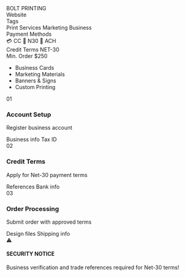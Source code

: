 <div class="guide-container">
  <div class="cyber-grid"></div>
  
  <div class="guide-header">
    <div class="neon-text" data-text="BOLT PRINTING">BOLT PRINTING</div>
    <div class="cyber-line"></div>
  </div>

  <div class="guide-info">
    <AccordionItem type="cyber" title="Target Information:" icon="🎯" status="NET-30">
      <div class="info-grid">
        <div class="info-item">
          <span class="label">Website</span>
          <WebsiteMetadata url="https://www.boltprinting.com" />
        </div>
        <div class="info-item">
          <span class="label">Tags</span>
          <div class="tags">
            <span class="tag">Print Services</span>
            <span class="tag">Marketing</span>
            <span class="tag">Business</span>
          </div>
        </div>
        <div class="info-item">
          <span class="label">Payment Methods</span>
          <div class="payment-methods">
            <span class="payment-chip" title="Credit Card">
              <span class="chip-icon">💳</span>
              <span class="chip-text">CC</span>
            </span>
            <span class="payment-chip" title="Net-30">
              <span class="chip-icon">📅</span>
              <span class="chip-text">N30</span>
            </span>
            <span class="payment-chip" title="Bank Transfer">
              <span class="chip-icon">🏦</span>
              <span class="chip-text">ACH</span>
            </span>
          </div>
        </div>
        <div class="info-item">
          <span class="label">Credit Terms</span>
          <span class="value">NET-30</span>
        </div>
        <div class="info-item">
          <span class="label">Min. Order</span>
          <span class="value">$250</span>
        </div>
      </div>
    </AccordionItem>
  </div>

  <div class="guide-content">
    <AccordionItem type="neon" title="Product Categories" icon="📋" status="INFO">
      <ul class="requirements-list">
        <li>Business Cards</li>
        <li>Marketing Materials</li>
        <li>Banners & Signs</li>
        <li>Custom Printing</li>
      </ul>
    </AccordionItem>
    <AccordionItem type="hologram" title="Step-by-Step Guide" icon="📝" status="GUIDE">
      <div class="steps">
        <div class="step">
          <div class="step-number">01</div>
          <div class="step-content">
            <h3>Account Setup</h3>
            <p>Register business account</p>
            <div class="step-notes">
              <span class="note">Business info</span>
              <span class="note">Tax ID</span>
            </div>
          </div>
        </div>
        <div class="step">
          <div class="step-number">02</div>
          <div class="step-content">
            <h3>Credit Terms</h3>
            <p>Apply for Net-30 payment terms</p>
            <div class="step-notes">
              <span class="note">References</span>
              <span class="note">Bank info</span>
            </div>
          </div>
        </div>
        <div class="step">
          <div class="step-number">03</div>
          <div class="step-content">
            <h3>Order Processing</h3>
            <p>Submit order with approved terms</p>
            <div class="step-notes">
              <span class="note">Design files</span>
              <span class="note">Shipping info</span>
            </div>
          </div>
        </div>
      </div>
    </AccordionItem>
  </div>

  <div class="guide-warnings">
    <div class="warning-card">
      <div class="warning-icon">
        <div class="warning-circle">
          <span class="warning-symbol">⚠️</span>
        </div>
      </div>
      <div class="warning-content">
        <h4 class="glitch-text" data-text="SECURITY NOTICE">SECURITY NOTICE</h4>
        <p>Business verification and trade references required for Net-30 terms!</p>
      </div>
      <div class="warning-scanner"></div>
    </div>
  </div>
</div>

<style>
/* Same styles as previous guides */
</style>
